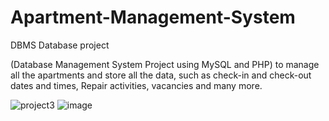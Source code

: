 # Apartment-Management-System
DBMS Database project 

(Database Management System Project using MySQL and PHP) to manage all the apartments and store all the data, such as
check-in and check-out dates and times, Repair activities, vacancies and many more.

![project3](https://user-images.githubusercontent.com/79148315/187670912-cdd75a23-732c-40cb-90fe-480cc724c168.png)
![image](https://user-images.githubusercontent.com/80577092/187674700-0354a78c-5d38-4d21-9ae3-87f5cbe5ebca.png)

